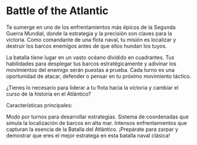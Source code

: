 # Battle of the Atlantic
Te sumerge en uno de los enfrentamientos más épicos de la Segunda Guerra Mundial, donde la estrategia y la precisión son claves para la victoria. Como comandante de una flota naval, tu misión es localizar y destruir los barcos enemigos antes de que ellos hundan los tuyos.

La batalla tiene lugar en un vasto océano dividido en cuadrantes. Tus habilidades para desplegar tus barcos estratégicamente y adivinar los movimientos del enemigo serán puestas a prueba. Cada turno es una oportunidad de atacar, defender o pensar en tu próximo movimiento táctico.

¿Tienes lo necesario para liderar a tu flota hacia la victoria y cambiar el curso de la historia en el Atlántico?

Características principales:

Modo por turnos para desarrollar estrategias.
Sistema de coordenadas que simula la localización de barcos en alta mar.
Intensos enfrentamientos que capturan la esencia de la Batalla del Atlántico.
¡Prepárate para zarpar y demostrar que eres el mejor estratega en esta batalla naval clásica!

